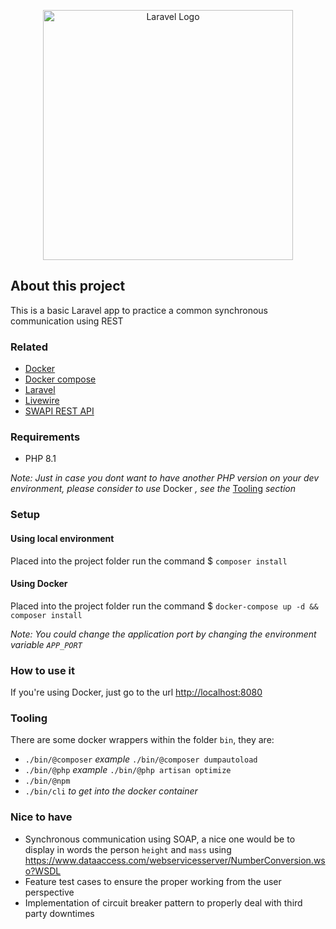 <p align="center"><a href="https://laravel.com" target="_blank"><img src="https://raw.githubusercontent.com/laravel/art/master/logo-lockup/5%20SVG/2%20CMYK/1%20Full%20Color/laravel-logolockup-cmyk-red.svg" width="400" alt="Laravel Logo"></a></p>

## About this project

This is a basic Laravel app to practice a common synchronous communication using REST 

### Related

- [Docker](https://www.docker.com/)
- [Docker compose](https://docs.docker.com/compose/)
- [Laravel](https://laravel.com)
- [Livewire](https://laravel-livewire.com/)
- [SWAPI REST API](https://swapi.dev/)

### Requirements

- PHP 8.1

*Note: Just in case you dont want to have another PHP version on your dev environment, please consider to use* Docker *, see the* [Tooling](#tooling) *section*

### Setup

#### Using local environment

Placed into the project folder run the command $ `composer install`

#### Using Docker

Placed into the project folder run the command $ `docker-compose up -d && composer install`

*Note: You could change the application port by changing the environment variable `APP_PORT`*

### How to use it

If you're using Docker, just go to the url [http://localhost:8080](http://localhost:8080)

### Tooling

There are some docker wrappers within the folder `bin`, they are:
- `./bin/@composer` *example* `./bin/@composer dumpautoload`
- `./bin/@php` *example* `./bin/@php artisan optimize`
- `./bin/@npm`
- `./bin/cli` *to get into the docker container*

### Nice to have

- Synchronous communication using SOAP, a nice one would be to display in words the person `height` and `mass` using https://www.dataaccess.com/webservicesserver/NumberConversion.wso?WSDL
- Feature test cases to ensure the proper working from the user perspective
- Implementation of circuit breaker pattern to properly deal with third party downtimes

